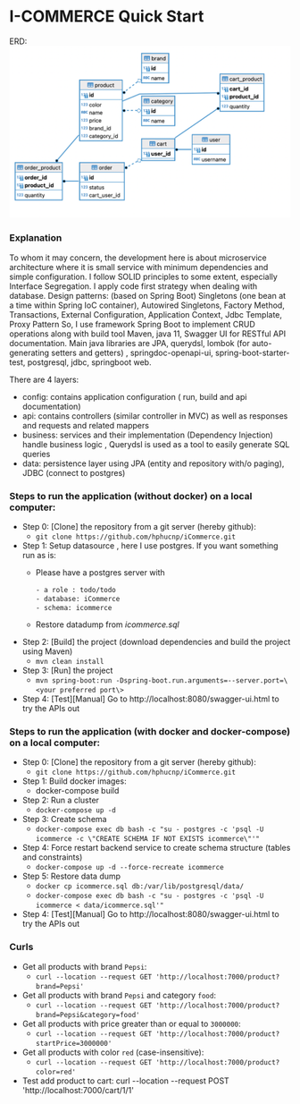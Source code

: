 # I-COMMERCE Quick Start
ERD: ![icommerce ERD diagram](https://github.com/hphucnp/iCommerce/blob/main/iCommerceERD.png?raw=true "icommerce ERD diagram")
### Explanation
 To whom it may concern, the development here is about microservice architecture where it is small service with minimum 
 dependencies and simple configuration. I follow SOLID principles to some extent, especially Interface Segregation. 
 I apply code first strategy when dealing with database.
Design patterns: (based on Spring Boot) Singletons (one bean at a time within Spring IoC container), Autowired Singletons,
 Factory Method, Transactions, External Configuration, Application Context, Jdbc Template, Proxy Pattern
 So, I use framework Spring Boot to implement CRUD operations along with build tool Maven, 
 java 11, Swagger UI for RESTful API documentation. Main java libraries are JPA, querydsl, lombok (for auto-generating setters and getters) , springdoc-openapi-ui, 
 spring-boot-starter-test, postgresql, jdbc, springboot web.
  
 
 There are 4 layers:
- config: contains application configuration ( run, build and api documentation)
- api: contains controllers (similar controller in MVC) as well as responses and requests and related mappers
- business: services and their implementation (Dependency Injection) handle business logic , Querydsl is used as a tool 
  to easily generate SQL queries
- data: persistence layer using JPA (entity and repository with/o paging), JDBC (connect to postgres)


### Steps to run the application (without docker) on a local computer:
  * Step 0: [Clone] the repository from a git server (hereby github):
    - `git clone https://github.com/hphucnp/iCommerce.git`
  * Step 1: Setup datasource , here I use postgres.
    If you want something run as is: 
      - Please have a postgres server with 
                  
            - a role : todo/todo
            - database: iCommerce
            - schema: icommerce 
      - Restore datadump from _icommerce.sql_
  * Step 2: [Build] the project (download dependencies and build the project using Maven)
    - `mvn clean install`
  * Step 3: [Run] the project
    - `mvn spring-boot:run -Dspring-boot.run.arguments=--server.port=\<your preferred port\>`
  * Step 4: [Test][Manual] Go to http://localhost:8080/swagger-ui.html to try the APIs out 


### Steps to run the application (with docker and docker-compose) on a local computer:
* Step 0: [Clone] the repository from a git server (hereby github):
    - `git clone https://github.com/hphucnp/iCommerce.git`
* Step 1: Build docker images:
    - docker-compose build
* Step 2: Run a cluster
    - `docker-compose up -d`
* Step 3: Create schema
    - `docker-compose exec db bash -c "su - postgres -c 'psql -U icommerce -c \"CREATE SCHEMA IF NOT EXISTS icommerce\"'"`
* Step 4: Force restart backend service to create schema structure (tables and constraints)
    - `docker-compose up -d --force-recreate icommerce`
* Step 5: Restore data dump      
    - `docker cp icommerce.sql db:/var/lib/postgresql/data/`
    - `docker-compose exec db bash -c "su - postgres -c 'psql -U icommerce < data/icommerce.sql'"`  
* Step 4: [Test][Manual] Go to http://localhost:8080/swagger-ui.html to try the APIs out
    
### Curls
  * Get all products with brand `Pepsi`: 
    - `curl --location --request GET 'http://localhost:7000/product?brand=Pepsi'`
  * Get all products with brand `Pepsi` and category `food`:
    - `curl --location --request GET 'http://localhost:7000/product?brand=Pepsi&category=food'`
  * Get all products with price greater than or equal to `3000000`:
    - `curl --location --request GET 'http://localhost:7000/product?startPrice=3000000'`
  * Get all products with color `red` (case-insensitive):
    - `curl --location --request GET 'http://localhost:7000/product?color=red'`
  * Test add product to cart: curl --location --request POST 'http://localhost:7000/cart/1/1'